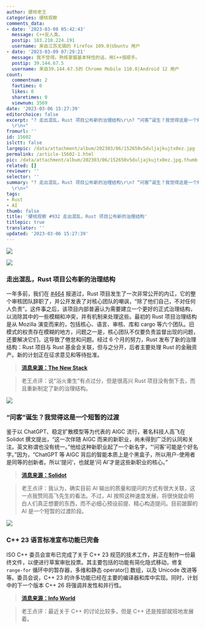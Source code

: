 ```yaml
---
author: 硬核老王
categories: 硬核观察
comments_data:
- date: '2023-03-08 05:42:43'
  message: C++反人类。
  postip: 183.210.224.191
  username: 来自江苏无锡的 Firefox 109.0|Ubuntu 用户
- date: '2023-03-09 07:29:21'
  message: 我不觉得。熟练掌握基本特性的话，用C++很顺手。
  postip: 39.144.67.5
  username: 来自39.144.67.5的 Chrome Mobile 110.0|Android 12 用户
count:
  commentnum: 2
  favtimes: 0
  likes: 0
  sharetimes: 0
  viewnum: 3569
date: '2023-03-06 15:27:39'
editorchoice: false
excerpt: "? 走出混乱，Rust 项目公布新的治理结构\r\n? “问客”诞生？我觉得这是一个短暂的过渡\r\n? C++ 23 语言标准宣布功能已完备\r\n»
  \r\n»"
fromurl: ''
id: 15602
islctt: false
largepic: /data/attachment/album/202303/06/152650v5duljajkujtx0ez.jpg
permalink: /article-15602-1.html
pic: /data/attachment/album/202303/06/152650v5duljajkujtx0ez.jpg.thumb.jpg
related: []
reviewer: ''
selector: ''
summary: "? 走出混乱，Rust 项目公布新的治理结构\r\n? “问客”诞生？我觉得这是一个短暂的过渡\r\n? C++ 23 语言标准宣布功能已完备\r\n»
  \r\n»"
tags:
- Rust
- AI
thumb: false
title: '硬核观察 #932 走出混乱，Rust 项目公布新的治理结构'
titlepic: true
translator: ''
updated: '2023-03-06 15:27:39'
---
```


![](/data/attachment/album/202303/06/152650v5duljajkujtx0ez.jpg)


![](/data/attachment/album/202303/06/152659c4alr5drelllf2dx.jpg)


### 走出混乱，Rust 项目公布新的治理结构


一年多前，我们在 [#464](/article-14013-1.html) 报道过，Rust 项目发生了一次非常公开的内讧，它的整个审核团队辞职了，并公开发表了对核心团队的嘲讽，“除了他们自己，不对任何人负责”。这件事之后，该项目内部普遍认为需要建立一个更好的正式治理结构，以消除其中的一些模糊和冲突，并有机制来处理这些。最初的 Rust 项目治理结构是从 Mozilla 演变而来的，包括核心、语言、审核、库和 cargo 等六个团队。旧模式的权责存在模糊的地方，问题之一是，核心团队不仅要负责监督出现的问题，还要解决它们，这导致了倦怠和问题。经过 6 个月的努力，Rust 发布了新的治理结构：Rust 项目与 Rust 基金会关联，但与之分开，后者主要处理 Rust 的金融资产。新的计划正在征求意见和等待批准。



> 
> **[消息来源：The New Stack](https://thenewstack.io/rust-project-reveals-new-constitution-in-wake-of-crisis/)**
> 
> 
> 



> 
> 老王点评：说“浴火重生”有点过分，但是很高兴 Rust 项目没有倒下去，而且重新制定了新的治理结构。
> 
> 
> 


![](/data/attachment/album/202303/06/152710e244cvnlqeoceclt.jpg)


### “问客”诞生？我觉得这是一个短暂的过渡


鉴于以 ChatGPT、稳定扩散模型等为代表的 AIGC 流行，著名科技人高飞在 Solidot 撰文提出，“这一次伴随 AIGC 而来的新职业，尚未得到广泛的认同和关注。英文称谓也没有统一。”他给这种新职业起了一个新名字，“‘问客’可能是个好名字。”因为，“ChatGPT 等 AIGC 背后的智能本质上是个黑盒子，所以用户-使用者是同等的创新者。所以‘提问’，也就是‘问 AI’才是这些新职业的核心。”



> 
> **[消息来源：Solidot](https://www.solidot.org/story?sid=74305)**
> 
> 
> 



> 
> 老王点评：我认为，确实目前 AI 输出的质量和提问的方式有很大关联，这一点我赞同高飞先生的看法。不过，AI 按照这种速度发展，将很快就会明白人们真正想要的东西，而不必细心预设前提、精心构造提问。目前跛脚的 AI 是一个短暂的过渡阶段。
> 
> 
> 


![](/data/attachment/album/202303/06/152722tcbzrcwi12elq3fi.jpg)


### C++ 23 语言标准宣布功能已完备


ISO C++ 委员会宣布已完成了关于 C++ 23 规范的技术工作，并正在制作一份最终文件，以便进行草案审批投票。其主要包括的功能有简化隐式移动，修复 `range-for` 循环中的暂存器，多维和静态 operator[] 数组，以及 Unicode 改进等等。委员会说，C++ 23 的许多功能已经在主要的编译器和库中实现。同时，计划中的下一个版本 C++ 26 将强调并发性和并行性。



> 
> **[消息来源：Info World](https://www.infoworld.com/article/3688923/c-23-language-standard-declared-feature-complete.html)**
> 
> 
> 



> 
> 老王点评：最近关于 C++ 的讨论比较多，但是 C++ 还是按部就班地发展着。
> 
> 
>